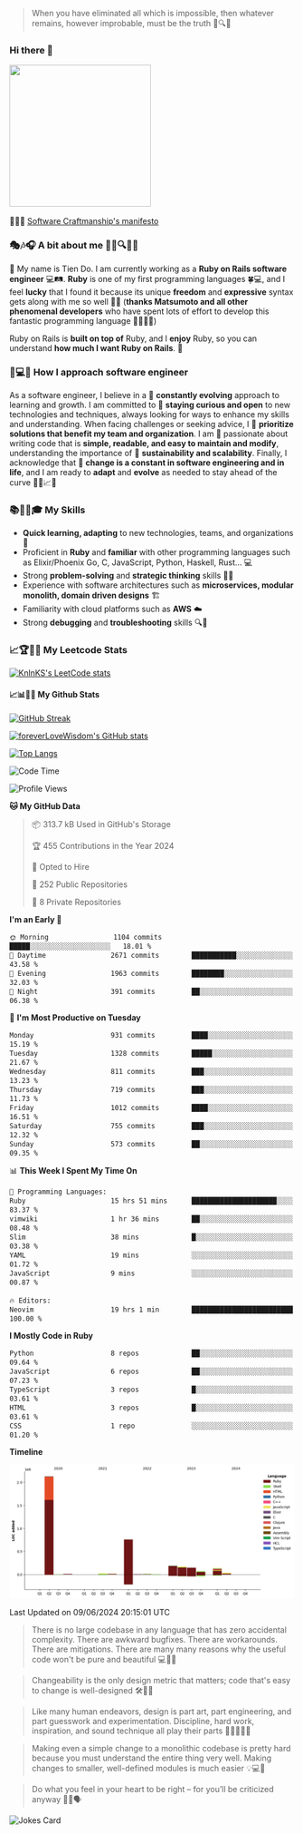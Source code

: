 > When you have eliminated all which is impossible, then whatever remains, however improbable, must be the truth 🤔🔍💡
### Hi there 👋

<!--
**foreverLoveWisdom/foreverLoveWisdom** is a ✨ _special_ ✨ repository because its `README.md` (this file) appears on your GitHub profile.

Here are some ideas to get you started:

- 🔭 I’m currently working on ...
- 🌱 I’m currently learning ...
- 👯 I’m looking to collaborate on ...
- 🤔 I’m looking for help with ...
- 💬 Ask me about ...
- 📫 How to reach me: ...
- 😄 Pronouns: ...
- ⚡ Fun fact: ...
-->

<img src="https://codecondo.com/wp-content/uploads/2017/09/railslogo.png" width="250" height="250">

 📜🔨🌟 [Software Craftmanship's manifesto](http://manifesto.softwarecraftsmanship.org/)

### 🎭🎶🎧 A bit about me 🕵️‍♀️🔍🕵️‍♂️
👋 My name is Tien Do. I am currently working as a **Ruby on Rails software engineer** 💻🛤️. **Ruby** is one of my first programming languages 🍀💻, and I feel **lucky** that I found it because its unique **freedom** and **expressive** syntax gets along with me so well 🤗💬 (**thanks Matsumoto and all other phenomenal developers** who have spent lots of effort to develop this fantastic programming language 🙏👨‍💻🌟)

Ruby on Rails is **built on top of** Ruby, and I **enjoy** Ruby, so you can understand **how much I want Ruby on Rails**. 🤩

### 🤔💻🔨 How I approach software engineer
As a software engineer, I believe in a 🔄 **constantly evolving** approach to learning and growth. I am committed to 🤔 **staying curious and open** to new technologies and techniques, always looking for ways to enhance my skills and understanding. When facing challenges or seeking advice, I 👥  **prioritize solutions that benefit my team and organization**. I am 🎉 passionate about writing code that is **simple, readable, and easy to maintain and modify**, understanding the importance of 🌱 **sustainability and scalability**. Finally, I acknowledge that 🌊 **change is a constant in software engineering and in life**, and I am ready to **adapt** and **evolve** as needed to stay ahead of the curve 🏃‍♂️📈🔄

### 📚🧑‍💻🎓 My Skills
- **Quick learning, adapting** to new technologies, teams, and organizations 🚀
- Proficient in **Ruby** and **familiar** with other programming languages such as Elixir/Phoenix Go, C, JavaScript, Python, Haskell, Rust... 💻
- Strong **problem-solving** and **strategic thinking** skills 🤔💡
- Experience with software architectures such as **microservices, modular monolith, domain driven designs** 🏗️
- Familiarity with cloud platforms such as **AWS** ☁️ 
- Strong **debugging** and **troubleshooting** skills 🔍🐞


### 📈🏆🧑‍💻 My Leetcode Stats
[![KnlnKS's LeetCode stats](https://leetcode-stats-six.vercel.app/?username=foreverLoveWisdom&theme=dark)](https://github.com/KnlnKS/leetcode-stats)

#### 📈📊👨‍💻  My Github Stats

[![GitHub Streak](https://github-readme-streak-stats.herokuapp.com/?user=foreverLoveWisdom&theme=dracula)](https://git.io/streak-stats)
&nbsp;
&nbsp;

[![foreverLoveWisdom's GitHub stats](https://github-readme-stats.vercel.app/api?username=foreverLoveWisdom&show_icons=true&theme=react&count_private=true)](https://github.com/anuraghazra/github-readme-stats)

[![Top Langs](https://github-readme-stats.vercel.app/api/top-langs/?username=foreverLoveWisdom&show_icons=true&theme=vue-dark)](https://github.com/anuraghazra/github-readme-stats)

<!--START_SECTION:waka-->
![Code Time](http://img.shields.io/badge/Code%20Time-2%2C890%20hrs%2031%20mins-blue)

![Profile Views](http://img.shields.io/badge/Profile%20Views-0-blue)

**🐱 My GitHub Data** 

> 📦 313.7 kB Used in GitHub's Storage 
 > 
> 🏆 455 Contributions in the Year 2024
 > 
> 💼 Opted to Hire
 > 
> 📜 252 Public Repositories 
 > 
> 🔑 8 Private Repositories 
 > 
**I'm an Early 🐤** 

```text
🌞 Morning                1104 commits        █████░░░░░░░░░░░░░░░░░░░░   18.01 % 
🌆 Daytime                2671 commits        ███████████░░░░░░░░░░░░░░   43.58 % 
🌃 Evening                1963 commits        ████████░░░░░░░░░░░░░░░░░   32.03 % 
🌙 Night                  391 commits         ██░░░░░░░░░░░░░░░░░░░░░░░   06.38 % 
```
📅 **I'm Most Productive on Tuesday** 

```text
Monday                   931 commits         ████░░░░░░░░░░░░░░░░░░░░░   15.19 % 
Tuesday                  1328 commits        █████░░░░░░░░░░░░░░░░░░░░   21.67 % 
Wednesday                811 commits         ███░░░░░░░░░░░░░░░░░░░░░░   13.23 % 
Thursday                 719 commits         ███░░░░░░░░░░░░░░░░░░░░░░   11.73 % 
Friday                   1012 commits        ████░░░░░░░░░░░░░░░░░░░░░   16.51 % 
Saturday                 755 commits         ███░░░░░░░░░░░░░░░░░░░░░░   12.32 % 
Sunday                   573 commits         ██░░░░░░░░░░░░░░░░░░░░░░░   09.35 % 
```


📊 **This Week I Spent My Time On** 

```text
💬 Programming Languages: 
Ruby                     15 hrs 51 mins      █████████████████████░░░░   83.37 % 
vimwiki                  1 hr 36 mins        ██░░░░░░░░░░░░░░░░░░░░░░░   08.48 % 
Slim                     38 mins             █░░░░░░░░░░░░░░░░░░░░░░░░   03.38 % 
YAML                     19 mins             ░░░░░░░░░░░░░░░░░░░░░░░░░   01.72 % 
JavaScript               9 mins              ░░░░░░░░░░░░░░░░░░░░░░░░░   00.87 % 

🔥 Editors: 
Neovim                   19 hrs 1 min        █████████████████████████   100.00 % 
```

**I Mostly Code in Ruby** 

```text
Python                   8 repos             ██░░░░░░░░░░░░░░░░░░░░░░░   09.64 % 
JavaScript               6 repos             ██░░░░░░░░░░░░░░░░░░░░░░░   07.23 % 
TypeScript               3 repos             █░░░░░░░░░░░░░░░░░░░░░░░░   03.61 % 
HTML                     3 repos             █░░░░░░░░░░░░░░░░░░░░░░░░   03.61 % 
CSS                      1 repo              ░░░░░░░░░░░░░░░░░░░░░░░░░   01.20 % 
```



**Timeline**

![Lines of Code chart](https://raw.githubusercontent.com/foreverLoveWisdom/foreverLoveWisdom/main/assets/bar_graph.png)


 Last Updated on 09/06/2024 20:15:01 UTC
<!--END_SECTION:waka-->


> There is no large codebase in any language that has zero accidental complexity. There are awkward bugfixes. There are workarounds. There are mitigations.
> There are many many reasons why the useful code won't be pure and beautiful 💻🐞🤔

> Changeability is the only design metric that matters; code that's easy to change is well-designed 🛠️🔄🎨

> Like many human endeavors, design is part art, part engineering, and part guesswork and experimentation. Discipline, hard work, inspiration, and sound technique all play their parts 🎨🧑‍💻🔬🧪

> Mak­ing even a sim­ple change to a mono­lith­ic code­base is pret­ty hard because you must under­stand the entire thing very well. Mak­ing changes to small­er, well-defined mod­ules is much easier 💡💻🤔
 
 > Do what you feel in your heart to be right – for you’ll be criticized anyway 💖🙏🗣️ 
 
![Jokes Card](https://readme-jokes.vercel.app/api)
